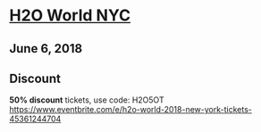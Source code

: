 # [H2O World NYC](https://www.eventbrite.com/e/h2o-world-2018-new-york-tickets-45361244704)
## June 6, 2018

## Discount

**50% discount** tickets, use code:  H2O5OT
https://www.eventbrite.com/e/h2o-world-2018-new-york-tickets-45361244704
